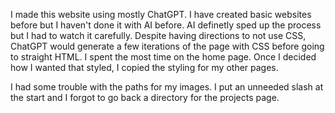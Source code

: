 I made this website using mostly ChatGPT. I have created basic websites before but I haven't done it with AI before. AI definetly sped up the process but I had to watch it carefully. Despite having directions to not use CSS, ChatGPT would generate a few iterations of the page with CSS before going to straight HTML. I spent the most time on the home page. Once I decided how I wanted that styled, I copied the styling for my other pages.

I had some trouble with the paths for my images. I put an unneeded slash at the start and I forgot to go back a directory for the projects page.
